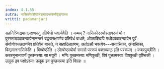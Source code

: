 ```yaml
---
index: 4.1.55
sutra: नासिकोदरौष्ठजङ्घादन्तकर्णशृङ्गाच्च
vritti: padamanjari
---
```


 सहनिञ्विद्यमानलक्षणस्तु प्रतिषेधो भवत्येवेति । कथम् ? नासिकोदरयोस्तावदयं योगः पुरस्तादपवादन्यायेनानन्तरं बह्वज्लक्षणमेव प्रतिषेधं बाधते, ओष्ठादिष्वपि मध्येऽपवादन्यायेन पूर्वं संयोगोपधलक्षणंमेव प्रतिषेधं बाधते, न सहादिलक्षणम्; अतोऽसौ भवत्येव---सनासिका, अनासिका, विद्यमाननासिकेति । बिम्बोष्ठीति । ठोत्वोष्ठायोर्वा समासे पररूपं वक्तव्यम्ऽ इति पररूपम् । कबरपुच्छीति । कबरमुनानावर्णं पुच्छमस्याः सा मयूरी । मणिः पुच्छमस्याः मणिपुच्छी, विषं पुच्छमस्याः विषपुच्छी वृश्चिकी । उलूक इव पक्षोऽस्याः उलूक इव पुच्छमस्या इति विग्रहः ॥